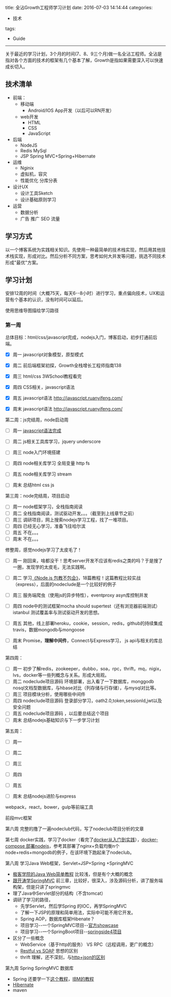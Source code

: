 title: 全沾Growth工程师学习计划
date: 2016-07-03 14:14:44
categories:
- 技术

tags:
- Guide
---

关于最近的学习计划，3个月的时间(7、8、9三个月)做一名全沾工程师。全沾是指对各个方面的技术的框架有几个基本了解，Growth是指如果需要深入可以快速成长切入。

## 技术清单

* 前端：
  * 移动端
    * Android/IOS App开发（以后可以RN开发）
  * web开发
    * HTML
    * CSS
    * JavaScript
* 后端
  * NodeJS
  * Redis MySql
  * JSP  Spring MVC+Spring+Hibernate 
* 运维
  * Nginix
  * 虚拟机，容灾
  * 性能优化 分库分表
* 设计UX
  * 设计工具Sketch
  * 设计基础原则学习
* 运营
  * 数据分析 
  * 广告 推广 SEO 流量 

## 学习方式

以一个博客系统为实践相关知识。先使用一种最简单的技术栈实现，然后用其他技术栈实现，形成对比。然后分析不同方案，思考如何大并发等问题，挑选不同技术形成"最优"方案。

## 学习计划
安排12周的时间（大概75天，每天6--8小时）进行学习，重点偏向技术，UX和运营有个基本的认识，没有时间可以延后。

使用思维导图描绘学习路径

### 第一周
总体目标：html/css/javascript完成，nodejs入门，博客启动，初步打通前后端。

- [x] 周一 javascript对象模型，原型模式
- [x] 周二 前后端框架初探，Growth全栈增长工程师指南138
- [x] 周三 html/css 3WSchool教程看完 
- [x] 周四 CSS相关，javascript语法
- [x] 周五 javascript语法 http://javascript.ruanyifeng.com/
- [x] 周末 javascript语法 http://javascript.ruanyifeng.com/


第二周：js完结周，node启动周

-[ ] 周一 [javascript语法完成]( http://www.liaoxuefeng.com/wiki/001434446689867b27157e896e74d51a89c25cc8b43bdb3000)
-[ ] 周二 js相关工具库学习，jquery underscore 
-[ ] 周三 node入门环境搭建
-[ ] 周四 node相关库学习 全局变量 http fs
-[ ] 周五 node相关库学习 stream
-[ ] 周末 总结html css js


第三周：node完结周，项目启动

-[ ] 周一 node框架学习，全栈指南阅读
-[ ] 周二 全栈指南阅读，测试驱动开发。。。（截至到上线章节之前）
-[ ] 周三 调研项目，网上搜索nodejs学习工程，找了一堆项目。
-[ ] 周四 已经无心学习，准备飞往哈尔滨
-[ ] 周五 不在。。。
-[ ] 周末 不在。。。

修整周，感觉nodejs学习了太皮毛了！

-[ ] 周一 刚回来，啥都没干！思考server开发不应该有redis之类的吗？于是搜了一圈，发现学的太皮毛，无法实践啊。
-[ ] 周二 学习[《Node.js 包教不包会》](https://github.com/alsotang/node-lessons)，18篇教程！这篇教程比较实战（express），后面的nodeclude是一个比较好的例子
-[ ] 周三 服务端爬虫（使用js的异步特性），eventproxy asyn库控制并发
-[ ] 周四 node中的测试框架mocha should supertest（还有浏览器前端测试）istanbul 测试覆盖率与测试驱动开发的思想。
-[ ] 周五 其他，线上部署heroku，cookie，session，redis，github的持续集成travis，数据mongodb与mongoose
-[ ] 周末 Promise，**理解中间件**，Connect与Express学习， js api与相关的库总结


第四周：

-[ ] 周一 初步了解redis，zookeeper，dubbo，soa，rpc，thrift，mq，nigix，lvs，docker等一些列概念与关系。形成大局观。
-[ ] 周二 nodeclude项目源码 环境部署，出入看了一下数据库，monggodb nosql文档型数据库，与hbase对比（列存储与行存储），与mysql对比等。
-[ ] 周三 项目模块分析，使用哪些中间件
-[ ] 周四 nodeclude项目源码 登录部分学习，oath2.0,token,sessionId,jwt以及安全问题
-[ ] 周五 nodeclude项目源码 ，以后要总结这个项目
-[ ] 周末 总结nodejs基础知识与下一步学习计划

第五周：

-[ ] 周一
-[ ] 周二
-[ ] 周三
-[ ] 周四
-[ ] 周五 
-[ ] 周末 总结nodejs进阶与express


webpack，react，bower，gulp等前端工具

前段mvc框架

第六周 完整的撸了一遍nodeclub代码，写了nodeclub项目分析的文章

第七周 docker实践，学习了docker（看完了[docker从入门到实践](https://www.gitbook.com/book/yeasy/docker_practice)），[docker-compose 部署nodejs](https://github.com/b00giZm/docker-compose-nodejs-examples)，参考其部署了nginx+负载均衡n个node+redis+mongodb的例子，在该环境下跑起来了nodeclub。

第八周 学习Java Web框架，Servlet+JSP+Spring +SpringMVC

* [极客学院的Java Web简单教程](http://wiki.jikexueyuan.com/project/java-web/) 比较浅，但是有个大概的概念
* [跟开涛学SpringMVC](http://jinnianshilongnian.iteye.com/blog/1593441) 前三章，比较好，很深入，涉及源码分析，讲了服务端构架，但是只讲了springmvc
* 理了Java中Servlet部分的结构（不含tomcat）
* 调研了学习的路径，
  * 先学Servlet，然后学Spring 的IOC，再学SpringMVC
  * 了解一下JSP的原理和简单用法，实际中可能不用它开发。
  * Spring AOP，数据库框架Hibenate？
  * 项目学习--一个SpringMVC项目--[官方showcase](https://github.com/spring-projects/spring-mvc-showcase) 
  * 项目学习--一个SpringBoot项目--[springside4项目](https://github.com/springside/springside4)
* 区分了一些概念
  * WebService（基于http的服务） VS RPC（远程调用，更广的概念）
  * [Restful vs SOAP](https://www.ibm.com/developerworks/cn/webservices/0907_rest_soap/) 思想的区别
  * thrift 理解，还不深刻，与[http+json的区别](http://stackoverflow.com/questions/9732381/why-thrift-why-not-http-rpcjsongzip)


第九周  Spring SpringMVC 数据库

* Spring 还要学一下[这个教程](http://wiki.jikexueyuan.com/project/spring/)，[IBM的教程](http://www.ibm.com/developerworks/cn/java/web/spring.html)
* [Hibernate](chrome-extension://ikhdkkncnoglghljlkmcimlnlhkeamad/pdf-viewer/web/viewer.html?file=http%3A%2F%2Fread.pudn.com%2Fdownloads96%2Febook%2F392604%2FHibernate.pdf)
* maven